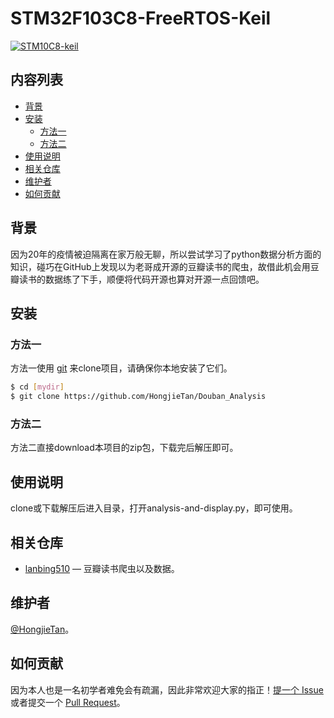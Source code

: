 # STM32F103C8-FreeRTOS-Keil

[![STM10C8-keil](https://img.shields.io/badge/Python-数据分析-brightgreen)](https://github.com/HongjieTan/STM32F103C8-FreeRTOS-Keil_Prj_tem)


## 内容列表

- [背景](#背景)
- [安装](#安装)
    - [方法一](#方法一)
    - [方法二](#方法二)
- [使用说明](#使用说明)
- [相关仓库](#相关仓库)
- [维护者](#维护者)
- [如何贡献](#如何贡献)

## 背景

因为20年的疫情被迫隔离在家万般无聊，所以尝试学习了python数据分析方面的知识，碰巧在GitHub上发现以为老哥成开源的豆瓣读书的爬虫，故借此机会用豆瓣读书的数据练了下手，顺便将代码开源也算对开源一点回馈吧。


## 安装

### 方法一

方法一使用 [git](https://git-scm.com/) 来clone项目，请确保你本地安装了它们。

```sh
$ cd [mydir]
$ git clone https://github.com/HongjieTan/Douban_Analysis
```
### 方法二

方法二直接download本项目的zip包，下载完后解压即可。

## 使用说明

clone或下载解压后进入目录，打开analysis-and-display.py，即可使用。

## 相关仓库

- [lanbing510](https://github.com/lanbing510/DouBanSpider) — 豆瓣读书爬虫以及数据。

## 维护者

[@HongjieTan](https://github.com/HongjieTan)。

## 如何贡献

因为本人也是一名初学者难免会有疏漏，因此非常欢迎大家的指正！[提一个 Issue](https://github.com/HongjieTan/Douban_Analysis) 或者提交一个 [Pull Request](https://github.com/HongjieTan/Douban_Analysis/pulls)。
